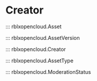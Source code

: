 # Creator

::: rblxopencloud.Asset

::: rblxopencloud.AssetVersion

::: rblxopencloud.Creator

::: rblxopencloud.AssetType

::: rblxopencloud.ModerationStatus
